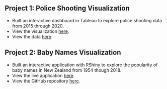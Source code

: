 ## Project 1: Police Shooting Visualization
* Built an interactive dashboard in Tableau to explore police shooting data from 2015 through 2020.
* View the visualization [here](https://public.tableau.com/profile/jordan3434#!/vizhome/FatalPoliceShootings2015-2020_16098865748980/Dashboard2).  
* View the data [here](https://github.com/washingtonpost/data-police-shootings).

## Project 2: Baby Names Visualization
* Built an interactive application with RShiny to explore the popularity of baby names in New Zealand from 1954 though 2018.
* View the live application [here](https://jordan-neumann-1.shinyapps.io/rshiny/?_ga=2.223995675.1463876037.1609631665-1561344089.1609631665).
* View the GitHub repository [here](https://jordan-neumann-1.shinyapps.io/rshiny/?_ga=2.223995675.1463876037.1609631665-1561344089.1609631665).
